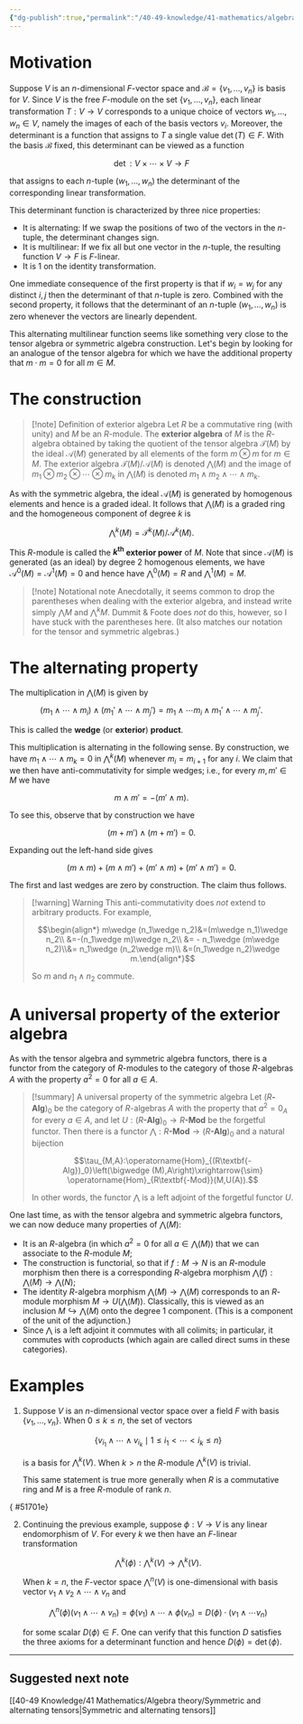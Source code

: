 ```yaml
---
{"dg-publish":true,"permalink":"/40-49-knowledge/41-mathematics/algebra-theory/exterior-algebras/","tags":["algebra_theory"],"updated":"2024-11-07T06:56:34-08:00"}
---
```


# Motivation

Suppose $V$ is an $n$-dimensional $F$-vector space and $\mathcal{B}=\{v_1,\ldots, v_n\}$ is basis for $V$. Since $V$ is the free $F$-module on the set $\{v_1,\ldots, v_n\}$, each linear transformation $T:V\to V$ corresponds to a unique choice of vectors $w_1,\ldots, w_n\in V$, namely the images of each of the basis vectors $v_i$. Moreover, the determinant is a function that assigns to $T$ a single value $\det(T)\in F$. With the basis $\mathcal{B}$ fixed, this determinant can be viewed as a function

$$\det:V\times \cdots \times V\to F$$

that assigns to each $n$-tuple $(w_1,\ldots, w_n)$ the determinant of the corresponding linear transformation.

This determinant function is characterized by three nice properties:
- It is alternating: If we swap the positions of two of the vectors in the $n$-tuple, the determinant changes sign.
- It is multilinear: If we fix all but one vector in the $n$-tuple, the resulting function $V\to F$ is $F$-linear.
- It is 1 on the identity transformation.

One immediate consequence of the first property is that if $w_i=w_j$ for any distinct $i, j$ then the determinant of that $n$-tuple is zero. Combined with the second property, it follows that the determinant of an $n$-tuple $(w_1,\ldots, w_n)$ is zero whenever the vectors are linearly dependent.

This alternating multilinear function seems like something very close to the tensor algebra or symmetric algebra construction. Let's begin by looking for an analogue of the tensor algebra for which we have the additional property that $m\cdot m=0$ for all $m\in M$.

# The construction

>[!note] Definition of exterior algebra
>Let $R$ be a commutative ring (with unity) and $M$ be an $R$-module. The **exterior algebra** of $M$ is the $R$-algebra obtained by taking the quotient of the tensor algebra $\mathcal{T}(M)$ by the ideal $\mathcal{A}(M)$ generated by all elements of the form $m\otimes m$ for $m\in M$. The exterior algebra $\mathcal{T}(M)/\mathcal{A}(M)$ is denoted $\bigwedge (M)$ and the image of $m_1\otimes m_2\otimes \cdots \otimes m_k$ in $\bigwedge (M)$ is denoted $m_1\wedge m_2\wedge \cdots \wedge m_k$.

As with the symmetric algebra, the ideal $\mathcal{A}(M)$ is generated by homogenous elements and hence is a graded ideal. It follows that $\bigwedge (M)$ is a graded ring and the homogeneous component of degree $k$ is

$$\bigwedge^{k} (M)=\mathcal{T}^k(M)/\mathcal{A}^k(M).$$

This $R$-module is called the **$k^{\text{th}}$ exterior power** of $M$. Note that since $\mathcal{A}(M)$ is generated (as an ideal) by degree 2 homogenous elements, we have $\mathcal{A}^0(M)=\mathcal{A}^1 (M) = 0$ and hence have $\bigwedge^0(M)=R$ and $\bigwedge^1(M)=M$.

> [!note] Notational note
> Anecdotally, it seems common to drop the parentheses when dealing with the exterior algebra, and instead write simply $\bigwedge M$ and $\bigwedge^k M$. Dummit & Foote does *not* do this, however, so I have stuck with the parentheses here. (It also matches our notation for the tensor and symmetric algebras.)

# The alternating property

The multiplication in $\bigwedge (M)$ is given by

$$(m_1\wedge \cdots \wedge m_i)\wedge (m_1'\wedge \cdots \wedge m_j')=m_1\wedge \cdots m_i\wedge m_1'\wedge \cdots \wedge m_j'.$$

This is called the **wedge** (or **exterior**) **product**.

This multiplication is alternating in the following sense. By construction, we have $m_1\wedge \cdots \wedge m_k = 0$ in $\bigwedge^k (M)$ whenever $m_i=m_{i+1}$ for any $i$. We claim that we then have anti-commutativity for simple wedges; i.e., for every $m, m'\in M$ we have

$$m\wedge m'=-(m'\wedge m).$$

To see this, observe that by construction we have

$$(m+m')\wedge (m+m')=0.$$

Expanding out the left-hand side gives

$$(m\wedge m)+(m\wedge m')+(m'\wedge m)+(m'\wedge m')=0.$$

The first and last wedges are zero by construction. The claim thus follows.

> [!warning] Warning
> This anti-commutativity does *not* extend to arbitrary products. For example,
> 
> $$\begin{align*} m\wedge (n_1\wedge n_2)&=(m\wedge n_1)\wedge n_2\\ &=-(n_1\wedge m)\wedge n_2\\ &= - n_1\wedge (m\wedge n_2)\\&= n_1\wedge (n_2\wedge m)\\ &=(n_1\wedge n_2)\wedge m.\end{align*}$$
> 
> So $m$ and $n_1\wedge n_2$ commute.

# A universal property of the exterior algebra

As with the tensor algebra and symmetric algebra functors, there is a functor from the category of $R$-modules to the category of those $R$-algebras $A$ with the property $a^2=0$ for all $a\in A$.

> [!summary] A universal property of the symmetric algebra
> Let $(R\textbf{-Alg})_0$ be the category of $R$-algebras $A$ with the property that $a^2=0_A$ for every $a\in A$, and let $U:(R\textbf{-Alg})_0\to R\textbf{-Mod}$ be the forgetful functor. Then there is a functor $\bigwedge:R\textbf{-Mod}\to (R\textbf{-Alg})_0$ and a natural bijection
> 
> $$\tau_{M,A}:\operatorname{Hom}_{(R\textbf{-Alg})_0}\left(\bigwedge (M),A\right)\xrightarrow{\sim} \operatorname{Hom}_{R\textbf{-Mod}}(M,U(A)).$$
> 
> In other words, the functor $\bigwedge$ is a left adjoint of the forgetful functor $U$.

One last time, as with the tensor algebra and symmetric algebra functors, we can now deduce many properties of $\bigwedge (M)$:
- It is an $R$-algebra (in which $a^2=0$ for all $a\in \bigwedge (M)$) that we can associate to the $R$-module $M$;
- The construction is functorial, so that if $f:M\to N$ is an $R$-module morphism then there is a corresponding $R$-algebra morphism $\bigwedge (f):\bigwedge (M)\to \bigwedge (N)$;
- The identity $R$-algebra morphism $\bigwedge (M)\to \bigwedge (M)$ corresponds to an $R$-module morphism $M\to U(\bigwedge (M))$. Classically, this is viewed as an inclusion $M\hookrightarrow \bigwedge (M)$ onto the degree 1 component. (This is a component of the unit of the adjunction.)
- Since $\bigwedge$ is a left adjoint it commutes with all colimits; in particular, it commutes with coproducts (which again are called direct sums in these categories).

# Examples

1. Suppose $V$ is an $n$-dimensional vector space over a field $F$ with basis $\{v_1,\ldots, v_n\}$. When $0\leq k\leq n$, the set of vectors
   
   $$\{v_{i_1}\wedge \cdots \wedge v_{i_k}\mid 1\leq i_1<\cdots < i_k\leq n\}$$
   
   is a basis for $\bigwedge^k (V)$. When $k>n$ the $R$-module $\bigwedge^k (V)$ is trivial.
   
   This same statement is true more generally when $R$ is a commutative ring and $M$ is a free $R$-module of rank $n$.

{ #51701e}

2. Continuing the previous example, suppose $\phi:V\to V$ is any linear endomorphism of $V$. For every $k$ we then have an $F$-linear transformation
   
   $$\bigwedge^k (\phi):\bigwedge^k(V)\to \bigwedge^k(V).$$
   
   When $k=n$, the $F$-vector space $\bigwedge^n (V)$ is one-dimensional with basis vector $v_1\wedge v_2\wedge \cdots \wedge v_n$ and
   
   $$\bigwedge^n(\phi)(v_1\wedge \cdots \wedge v_n)=\phi(v_1)\wedge \cdots  \wedge\phi(v_n) = D(\phi)\cdot (v_1\wedge \cdots v_n)$$
   
   for some scalar $D(\phi)\in F$. One can verify that this function $D$ satisfies the three axioms for a determinant function and hence $D(\phi)=\det(\phi)$.

---

## Suggested next note

[[40-49 Knowledge/41 Mathematics/Algebra theory/Symmetric and alternating tensors\|Symmetric and alternating tensors]]